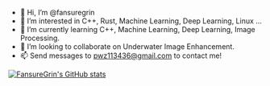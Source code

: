 - 👋 Hi, I’m @fansuregrin
- 👀 I’m interested in C++, Rust, Machine Learning, Deep Learning, Linux ...
- 🌱 I’m currently learning C++, Machine Learning, Deep Learning, Image Processing.
- 💞️ I’m looking to collaborate on Underwater Image Enhancement.
- 📫 Send messages to pwz113436@gmail.com to contact me!

[![FansureGrin's GitHub stats](https://github-readme-stats.vercel.app/api?username=fansuregrin&show_icons=true&theme=tokyonight)](https://github.com/fansuregrin/)

<!---
fansuregrin/fansuregrin is a ✨ special ✨ repository because its `README.md` (this file) appears on your GitHub profile.
You can click the Preview link to take a look at your changes.
--->
